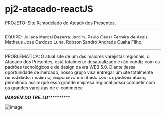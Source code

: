 # pj2-atacado-reactJS




PROJETO:                  Site Remodelado do Atcado dos Presentes.
********************************************************************************************

EQUIPE: Juliana Marçal Bezerra Jardim.
        Paulo César Ferreira de Assis.
        Matheus Jose Cardoso Luna.
        Robson Sandro Andrade Cunha Filho.
********************************************************************************************

PROBLEMATICA: O atual site de um dos maiores varejistas regionais, o Atacado dos Presentes, está totalmente desatualizado e não condiz com os padrões tecnológicos e de design da era WEB 5.0. Diante dessa oportunidade de mercado, nosso grupo visa entregar um site totalmente remodelado, moderno, responsivo e alinhado com os padrões atuais, permitindo assim que essa grande empresa regional possa competir com os grandes varejistas de e-commerce.

*****************************************IMAGEM DO TRELLO***************************************************

   

![image](https://github.com/user-attachments/assets/083c6833-65f6-4c9d-b0ec-c56e70a9c1c2)


